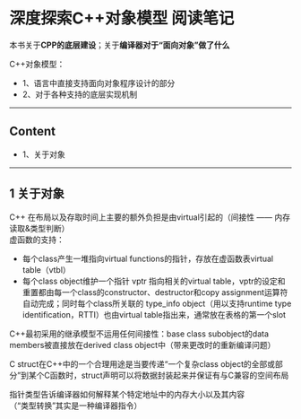 # 深度探索C++对象模型 阅读笔记

本书关于<b>CPP的底层建设</b>；关于<b>编译器对于“面向对象”做了什么</b>  

C++对象模型：
- 1、语言中直接支持面向对象程序设计的部分
- 2、对于各种支持的底层实现机制

------
## Content
- 1、关于对象

------
## 1 关于对象
C++ 在布局以及存取时间上主要的额外负担是由virtual引起的（间接性 —— 内存读取&类型判断）  
虚函数的支持：  
- 每个class产生一堆指向virtual functions的指针，存放在虚函数表virtual table（vtbl）
- 每个class object维护一个指针 vptr 指向相关的virtual table，vptr的设定和重置都由每一个class的constructor、destructor和copy assignment运算符自动完成；同时每个class所关联的 type_info object（用以支持runtime type identification，RTTI）也由virtual table指出来，通常放在表格的第一个slot

C++最初采用的继承模型不运用任何间接性：base class subobject的data members被直接放在derived class object中（带来更改时的重新编译问题）  

C struct在C++中的一个合理用途是当要传递“一个复杂class object的全部或部分”到某个C函数时，struct声明可以将数据封装起来并保证有与C兼容的空间布局   

指针类型告诉编译器如何解释某个特定地址中的内存大小以及其内容  
（“类型转换”其实是一种编译器指令）  

